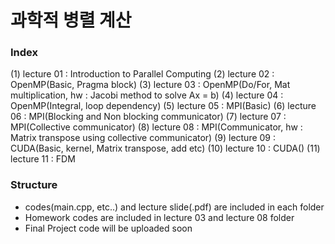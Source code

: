 # 과학적 병렬 계산
### Index
(1) lecture 01 : Introduction to Parallel Computing
(2) lecture 02 : OpenMP(Basic, Pragma block)
(3) lecture 03 : OpenMP(Do/For, Mat multiplication, hw : Jacobi method to solve Ax = b)
(4) lecture 04 : OpenMP(Integral, loop dependency)
(5) lecture 05 : MPI(Basic)
(6) lecture 06 : MPI(Blocking and Non blocking communicator)
(7) lecture 07 : MPI(Collective communicator)
(8) lecture 08 : MPI(Communicator, hw : Matrix transpose using collective communicator)
(9) lecture 09 : CUDA(Basic, kernel, Matrix transpose, add etc)
(10) lecture 10 : CUDA()
(11) lecture 11 : FDM

### Structure
- codes(main.cpp, etc..) and lecture slide(.pdf) are included in each folder
- Homework codes are included in lecture 03 and lecture 08 folder
- Final Project code will be uploaded soon